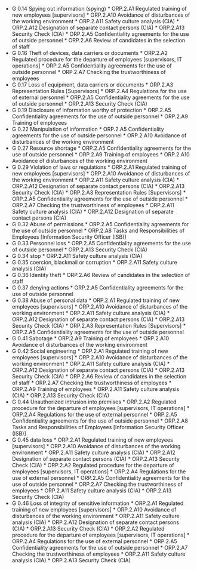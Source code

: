* G 0.14 Spying out information (spying)
         * ORP.2.A1 Regulated training of new employees [supervisors]
         * ORP.2.A10 Avoidance of disturbances of the working environment
         * ORP.2.A11 Safety culture analysis (CIA)
         * ORP.2.A12 Designation of separate contact persons (CIA)
         * ORP.2.A13 Security Check (CIA)
         * ORP.2.A5 Confidentiality agreements for the use of outside personnel
         * ORP.2.A6 Review of candidates in the selection of staff
* G 0.16 Theft of devices, data carriers or documents
         * ORP.2.A2 Regulated procedure for the departure of employees [supervisors, IT operations]
         * ORP.2.A5 Confidentiality agreements for the use of outside personnel
         * ORP.2.A7 Checking the trustworthiness of employees
* G 0.17 Loss of equipment, data carriers or documents
         * ORP.2.A3 Representation Rules [Supervisors]
         * ORP.2.A4 Regulations for the use of external personnel
         * ORP.2.A5 Confidentiality agreements for the use of outside personnel
         * ORP.2.A13 Security Check (CIA)
* G 0.19 Disclosure of information worthy of protection
         * ORP.2.A5 Confidentiality agreements for the use of outside personnel
         * ORP.2.A9 Training of employees
* G 0.22 Manipulation of information
         * ORP.2.A5 Confidentiality agreements for the use of outside personnel
         * ORP.2.A10 Avoidance of disturbances of the working environment
* G 0.27 Resource shortage
         * ORP.2.A5 Confidentiality agreements for the use of outside personnel
         * ORP.2.A9 Training of employees
         * ORP.2.A10 Avoidance of disturbances of the working environment
* G 0.29 Violation of laws or regulations
         * ORP.2.A1 Regulated training of new employees [supervisors]
         * ORP.2.A10 Avoidance of disturbances of the working environment
         * ORP.2.A11 Safety culture analysis (CIA)
         * ORP.2.A12 Designation of separate contact persons (CIA)
         * ORP.2.A13 Security Check (CIA)
         * ORP.2.A3 Representation Rules [Supervisors]
         * ORP.2.A5 Confidentiality agreements for the use of outside personnel
         * ORP.2.A7 Checking the trustworthiness of employees
         * ORP.2.A11 Safety culture analysis (CIA)
         * ORP.2.A12 Designation of separate contact persons (CIA)
* G 0.32 Abuse of permissions
         * ORP.2.A5 Confidentiality agreements for the use of outside personnel
         * ORP.2.A8 Tasks and Responsibilities of Employees [Information Security Officer (ISB)]
* G 0.33 Personnel loss
         * ORP.2.A5 Confidentiality agreements for the use of outside personnel
         * ORP.2.A13 Security Check (CIA)
* G 0.34 stop
         * ORP.2.A11 Safety culture analysis (CIA)
* G 0.35 coercion, blackmail or corruption
         * ORP.2.A11 Safety culture analysis (CIA)
* G 0.36 Identity theft
         * ORP.2.A6 Review of candidates in the selection of staff
* G 0.37 denying actions
         * ORP.2.A5 Confidentiality agreements for the use of outside personnel
* G 0.38 Abuse of personal data
         * ORP.2.A1 Regulated training of new employees [supervisors]
         * ORP.2.A10 Avoidance of disturbances of the working environment
         * ORP.2.A11 Safety culture analysis (CIA)
         * ORP.2.A12 Designation of separate contact persons (CIA)
         * ORP.2.A13 Security Check (CIA)
         * ORP.2.A3 Representation Rules [Supervisors]
         * ORP.2.A5 Confidentiality agreements for the use of outside personnel
* G 0.41 Sabotage
         * ORP.2.A9 Training of employees
         * ORP.2.A10 Avoidance of disturbances of the working environment
* G 0.42 Social engineering
         * ORP.2.A1 Regulated training of new employees [supervisors]
         * ORP.2.A10 Avoidance of disturbances of the working environment
         * ORP.2.A11 Safety culture analysis (CIA)
         * ORP.2.A12 Designation of separate contact persons (CIA)
         * ORP.2.A13 Security Check (CIA)
         * ORP.2.A6 Review of candidates in the selection of staff
         * ORP.2.A7 Checking the trustworthiness of employees
         * ORP.2.A9 Training of employees
         * ORP.2.A11 Safety culture analysis (CIA)
         * ORP.2.A13 Security Check (CIA)
* G 0.44 Unauthorized intrusion into premises
         * ORP.2.A2 Regulated procedure for the departure of employees [supervisors, IT operations]
         * ORP.2.A4 Regulations for the use of external personnel
         * ORP.2.A5 Confidentiality agreements for the use of outside personnel
         * ORP.2.A8 Tasks and Responsibilities of Employees [Information Security Officer (ISB)]
* G 0.45 data loss
         * ORP.2.A1 Regulated training of new employees [supervisors]
         * ORP.2.A10 Avoidance of disturbances of the working environment
         * ORP.2.A11 Safety culture analysis (CIA)
         * ORP.2.A12 Designation of separate contact persons (CIA)
         * ORP.2.A13 Security Check (CIA)
         * ORP.2.A2 Regulated procedure for the departure of employees [supervisors, IT operations]
         * ORP.2.A4 Regulations for the use of external personnel
         * ORP.2.A5 Confidentiality agreements for the use of outside personnel
         * ORP.2.A7 Checking the trustworthiness of employees
         * ORP.2.A11 Safety culture analysis (CIA)
         * ORP.2.A13 Security Check (CIA)
* G 0.46 Loss of integrity of sensitive information
         * ORP.2.A1 Regulated training of new employees [supervisors]
         * ORP.2.A10 Avoidance of disturbances of the working environment
         * ORP.2.A11 Safety culture analysis (CIA)
         * ORP.2.A12 Designation of separate contact persons (CIA)
         * ORP.2.A13 Security Check (CIA)
         * ORP.2.A2 Regulated procedure for the departure of employees [supervisors, IT operations]
         * ORP.2.A4 Regulations for the use of external personnel
         * ORP.2.A5 Confidentiality agreements for the use of outside personnel
         * ORP.2.A7 Checking the trustworthiness of employees
         * ORP.2.A11 Safety culture analysis (CIA)
         * ORP.2.A13 Security Check (CIA)
